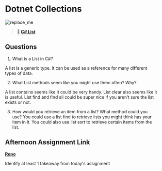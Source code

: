 # Dotnet Collections

![replace_me](https://codeworks.blob.core.windows.net/public/assets/img/illustrations/placeholder.svg)

> **📖 [C# List](https://codeworksacademy.com/fs-student-guide/resources/wk10/02-List-Methods)**

## Questions

1. What is a List in C#?

A list is a generic type. It can be used as a reference for many different types of data. 

2. What List methods seem like you might use them often? Why?

A list contains seems like it could be very handy. List clear also seems like it is useful. List find and find all could be super nice if you aren't sure the list exists or not.

3. How would you retrieve an item from a list? What method could you use? You could use a list find to retrieve lists you might think has your item in it. You could also use list sort to retrieve certain items from the list.

## Afternoon Assignment Link

**[Repo](https://github.com/owennwoodward/gregslist10)**

Identify at least 1 takeaway from today's assignment
